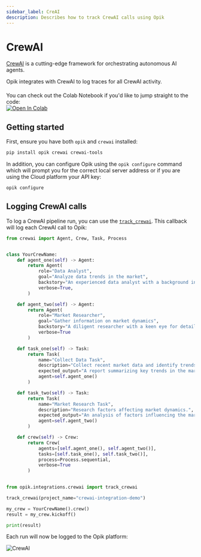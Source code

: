 ```yaml
---
sidebar_label: CreAI
description: Describes how to track CrewAI calls using Opik
---
```


# CrewAI

[CrewAI](https://www.crewai.com/) is a cutting-edge framework for orchestrating autonomous AI agents.

Opik integrates with CrewAI to log traces for all CrewAI activity.

<div style="display: flex; align-items: center; flex-wrap: wrap; margin: 20px 0;">
  <span style="margin-right: 10px;">You can check out the Colab Notebook if you'd like to jump straight to the code:</span>
  <a href="https://colab.research.google.com/github/comet-ml/opik/blob/main/apps/opik-documentation/documentation/docs/cookbook/crewai.ipynb" target="_blank" rel="noopener noreferrer">
    <img src="https://colab.research.google.com/assets/colab-badge.svg" alt="Open In Colab" style="vertical-align: middle;"/>
  </a>
</div>

## Getting started

First, ensure you have both `opik` and `crewai` installed:

```bash
pip install opik crewai crewai-tools
```

In addition, you can configure Opik using the `opik configure` command which will prompt you for the correct local server address or if you are using the Cloud platform your API key:

```bash
opik configure
```

## Logging CrewAI calls

To log a CrewAI pipeline run, you can use the [`track_crewai`](https://www.comet.com/docs/opik/python-sdk-reference/integrations/crewai/track_crewai.html). This callback will log each CrewAI call to Opik:

```python
from crewai import Agent, Crew, Task, Process


class YourCrewName:
    def agent_one(self) -> Agent:
        return Agent(
            role="Data Analyst",
            goal="Analyze data trends in the market",
            backstory="An experienced data analyst with a background in economics",
            verbose=True,
        )

    def agent_two(self) -> Agent:
        return Agent(
            role="Market Researcher",
            goal="Gather information on market dynamics",
            backstory="A diligent researcher with a keen eye for detail",
            verbose=True
        )

    def task_one(self) -> Task:
        return Task(
            name="Collect Data Task",
            description="Collect recent market data and identify trends.",
            expected_output="A report summarizing key trends in the market.",
            agent=self.agent_one()
        )

    def task_two(self) -> Task:
        return Task(
            name="Market Research Task",
            description="Research factors affecting market dynamics.",
            expected_output="An analysis of factors influencing the market.",
            agent=self.agent_two()
        )

    def crew(self) -> Crew:
        return Crew(
            agents=[self.agent_one(), self.agent_two()],
            tasks=[self.task_one(), self.task_two()],
            process=Process.sequential,
            verbose=True
        )

    
from opik.integrations.crewai import track_crewai

track_crewai(project_name="crewai-integration-demo")

my_crew = YourCrewName().crew()
result = my_crew.kickoff()

print(result)
```

Each run will now be logged to the Opik platform:

![CrewAI](/img/cookbook/crewai_trace_cookbook.png)
